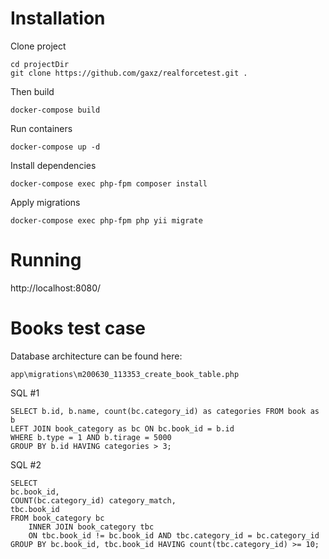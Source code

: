 
# Installation
Clone project

    cd projectDir
    git clone https://github.com/gaxz/realforcetest.git .

Then build

    docker-compose build

Run containers

    docker-compose up -d

Install dependencies

    docker-compose exec php-fpm composer install

Apply migrations

    docker-compose exec php-fpm php yii migrate

# Running

http://localhost:8080/

# Books test case
Database architecture can be found here:

    app\migrations\m200630_113353_create_book_table.php
SQL #1

    SELECT b.id, b.name, count(bc.category_id) as categories FROM book as b
    LEFT JOIN book_category as bc ON bc.book_id = b.id
    WHERE b.type = 1 AND b.tirage = 5000
    GROUP BY b.id HAVING categories > 3;

SQL #2

    SELECT 
    bc.book_id, 
    COUNT(bc.category_id) category_match, 
    tbc.book_id 
    FROM book_category bc
	    INNER JOIN book_category tbc 
	    ON tbc.book_id != bc.book_id AND tbc.category_id = bc.category_id
    GROUP BY bc.book_id, tbc.book_id HAVING count(tbc.category_id) >= 10;
